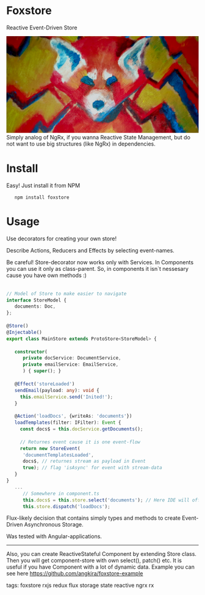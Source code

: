 # Foxstore
Reactive Event-Driven Store

![alt text](https://raw.githubusercontent.com/angkira/foxstore/master/foxstore-github.jpg "Logo")
Simply analog of NgRx, if you wanna Reactive State Management, but do not want to use big structures (like NgRx) in dependencies. 

# Install
   Easy! Just install it from NPM
```
   npm install foxstore
```

# Usage

Use decorators for creating your own store!

Describe Actions, Reducers and Effects by selecting event-names.

Be careful! Store-decorator now works only with Services.
In Components you can use it only as class-parent. So, in components it isn`t nessesary cause you have own methods :)

```typescript

// Model of Store to make easier to navigate
interface StoreModel {
   documents: Doc,
};

@Store()
@Injectable()
export class MainStore extends ProtoStore<StoreModel> {

   constructor(
      private docService: DocumentService,
      private emailService: EmailService,
      ) { super(); }

   @Effect('storeLoaded')
   sendEmail(payload: any): void {
     this.emailService.send('Inited!');
   }

   @Action('loadDocs', {writeAs: 'documents'})
   loadTemplates(filter: IFilter): Event {
     const docs$ = this.docService.getDocuments();

     // Returnes event cause it is one event-flow
     return new StoreEvent(
      'documentTemplatesLoaded',
      docs$, // returnes stream as payload in Event
      true); // flag 'isAsync' for event with stream-data
   }
}  
   ...
      // Somewhere in component.ts
      this.docs$ = this.store.select('documents'); // Here IDE will offer to you list of entities which you set in generic
      this.store.dispatch('loadDocs');
```
Flux-likely decision that contains simply types and methods to create Event-Driven Asynchronous Storage.

Was tested with Angular-applications.

*** 
Also, you can create ReactiveStateful Component by extending Store class. Then you will get component-store with own select(), patch() etc. It is useful if you have Component with a lot of dynamic data.
Example you can see here https://github.com/angkira/foxstore-example


tags: foxstore rxjs redux flux storage state reactive ngrx rx 
